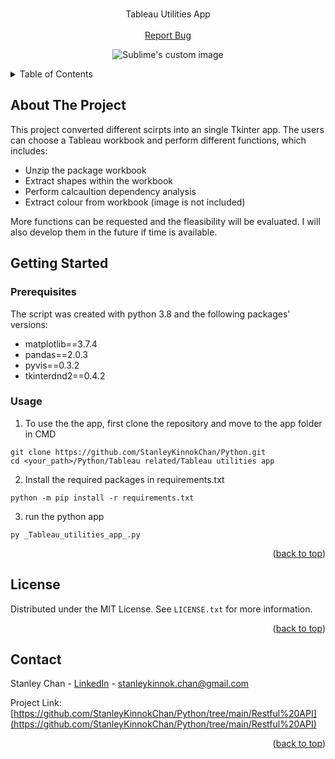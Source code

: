 <!-- PROJECT LOGO -->
<br />
<div align="center">
  <p align="center">
    Tableau Utilities App
    <br />
    <br />
    <a href="https://github.com/StanleyKinnokChan/Python/issues">Report Bug</a>
  </p>
</div>

<p align="center">
  <img src="https://i.imgur.com/i0th3xp.png" alt="Sublime's custom image"/>
</p>

<!-- TABLE OF CONTENTS -->
<details>
  <summary>Table of Contents</summary>
  <ol>
    <li>
      <a href="#about-the-project">About The Project</a>
    </li>
    <li>
      <a href="#getting-started">Getting Started</a>
      <ul>
        <li><a href="#prerequisites">Prerequisites</a></li>
      </ul>
    </li>
    <li><a href="#usage">Usage</a></li>
    <li><a href="#contact">Contact</a></li>
  </ol>
</details>


<!-- ABOUT THE PROJECT -->
## About The Project
This project converted different scirpts into an single Tkinter app. The users can choose a Tableau workbook and perform different functions, which includes:
- Unzip the package workbook
- Extract shapes within the workbook
- Perform calcaultion dependency analysis
- Extract colour from workbook (image is not included)

More functions can be requested and the fleasibility will be evaluated. I will also develop them in the future if time is available.

<!-- GETTING STARTED -->
## Getting Started

### Prerequisites

The script was created with python 3.8 and the following packages' versions:
- matplotlib==3.7.4
- pandas==2.0.3
- pyvis==0.3.2
- tkinterdnd2==0.4.2

### Usage
1. To use the the app, first clone the repository and move to the app folder in CMD
```
git clone https://github.com/StanleyKinnokChan/Python.git
cd <your_path>/Python/Tableau related/Tableau utilities app
```
  
2. Install the required packages in requirements.txt
```
python -m pip install -r requirements.txt
```

3. run the python app
```
py _Tableau_utilities_app_.py
```

<p align="right">(<a href="#readme-top">back to top</a>)</p>

<!-- LICENSE -->
## License

Distributed under the MIT License. See `LICENSE.txt` for more information.

<p align="right">(<a href="#readme-top">back to top</a>)</p>


<!-- CONTACT -->
## Contact

Stanley Chan - [LinkedIn](https://www.linkedin.com/in/staneykinnok-chan/) - stanleykinnok.chan@gmail.com

Project Link: [https://github.com/StanleyKinnokChan/Python/tree/main/Restful%20API](https://github.com/StanleyKinnokChan/Python/tree/main/Restful%20API)

<p align="right">(<a href="#readme-top">back to top</a>)</p>



<!-- MARKDOWN LINKS & IMAGES -->
<!-- https://www.markdownguide.org/basic-syntax/#reference-style-links -->

[forks-url]: https://github.com/othneildrew/Best-README-Template/network/members
